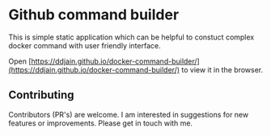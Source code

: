 # Github command builder
This is simple static application which can be helpful to constuct complex docker command with user friendly interface.

Open [https://ddjain.github.io/docker-command-builder/](https://ddjain.github.io/docker-command-builder/) to view it in the browser.

## Contributing
Contributors (PR's) are welcome. I am interested in suggestions for new features or improvements. Please get in touch with me.
